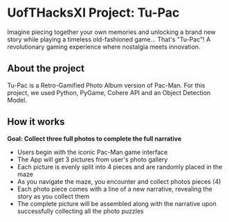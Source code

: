 # UofTHacksXI Project: Tu-Pac

Imagine piecing together your own memories and unlocking a brand new story while playing a timeless old-fashioned game... That's "Tu-Pac"! A revolutionary gaming experience where nostalgia meets innovation.

## About the project

Tu-Pac is a Retro-Gamified Photo Album version of Pac-Man. For this project, we used Python, PyGame, Cohere API and an Object Detection Model.

[comment]: <> (Tu-Pac is more than just a game, it's a pioneer in the fusion of AI, personal narrative, and retro gaming.)

## How it works

**Goal: Collect three full photos to complete the full narrative**

* Users begin with the iconic Pac-Man game interface
* The App will get 3 pictures from user's photo gallery
* Each picture is evenly split into 4 pieces and are randomly placed in the maze
* As you navigate the maze, you encounter and collect photos pieces (4)
* Each photo piece comes with a line of a new narrative, revealing the story as you collect them
* The complete picture will be assembled along with the narrative upon successfully collecting all the photo puzzles